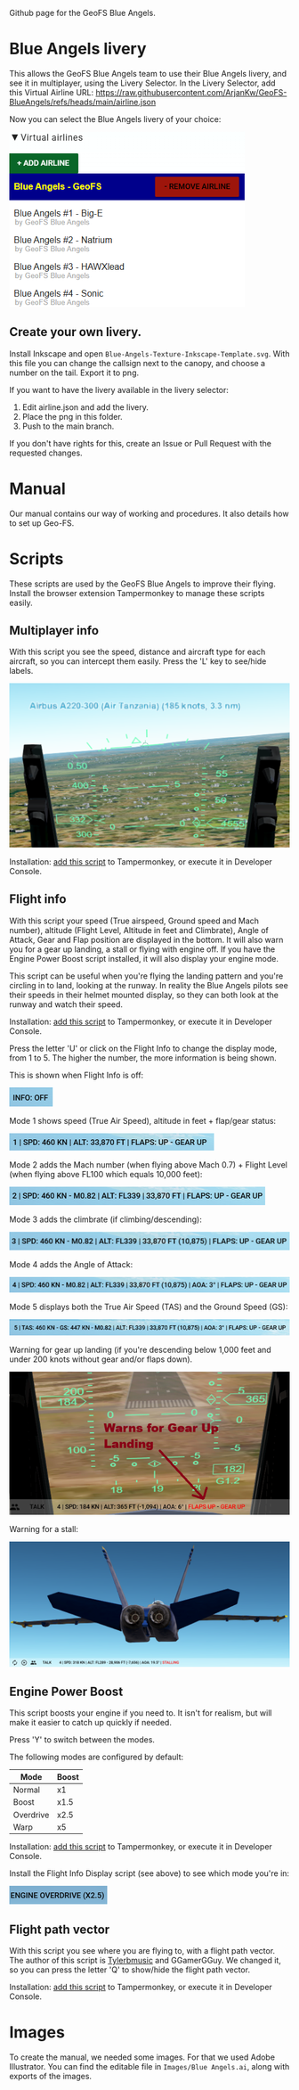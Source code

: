Github page for the GeoFS Blue Angels.

# Blue Angels livery
This allows the GeoFS Blue Angels team to use their Blue Angels livery, and see it in multiplayer, using the Livery Selector.
In the Livery Selector, add this Virtual Airline URL: https://raw.githubusercontent.com/ArjanKw/GeoFS-BlueAngels/refs/heads/main/airline.json

Now you can select the Blue Angels livery of your choice:

![Virtual airline](virtual-airline.png)

## Create your own livery.
Install Inkscape and open `Blue-Angels-Texture-Inkscape-Template.svg`. With this file you can change the callsign next to the canopy, and choose a number on the tail. Export it to png.

If you want to have the livery available in the livery selector:
1) Edit airline.json and add the livery.
2) Place the png in this folder.
3) Push to the main branch.

If you don't have rights for this, create an Issue or Pull Request with the requested changes.

# Manual
Our manual contains our way of working and procedures. It also details how to set up Geo-FS.

# Scripts
These scripts are used by the GeoFS Blue Angels to improve their flying. Install the browser extension Tampermonkey to manage these scripts easily.

## Multiplayer info
With this script you see the speed, distance and aircraft type for each aircraft, so you can intercept them easily. Press the 'L' key to see/hide labels.

![See multiplayer info](multiplayer-info.png)

Installation: [add this script](https://raw.githubusercontent.com/ArjanKw/GeoFS-BlueAngels/refs/heads/main/Scripts/multiplayer-info.js) to Tampermonkey, or execute it in Developer Console.

## Flight info
With this script your speed (True airspeed, Ground speed and Mach number), altitude (Flight Level, Altitude in feet and Climbrate), Angle of Attack, Gear and Flap position are displayed in the bottom. It will also warn you for a gear up landing, a stall or flying with engine off. If you have the Engine Power Boost script installed, it will also display your engine mode.

This script can be useful when you're flying the landing pattern and you're circling in to land, looking at the runway. In reality the Blue Angels pilots see their speeds in their helmet mounted display, so they can both look at the runway and watch their speed.

Installation: [add this script](https://raw.githubusercontent.com/ArjanKw/GeoFS-BlueAngels/refs/heads/main/Scripts/geo-fs-flight-info-display.js) to Tampermonkey, or execute it in Developer Console.

Press the letter 'U' or click on the Flight Info to change the display mode, from 1 to 5. The higher the number, the more information is being shown.

This is shown when Flight Info is off:

![Mode off](Images/scripts/info-mode-off.png)

Mode 1 shows speed (True Air Speed), altitude in feet + flap/gear status:

![Mode 1](Images/scripts/info-mode-1.png)

Mode 2 adds the Mach number (when flying above Mach 0.7) + Flight Level (when flying above FL100 which equals 10,000 feet):

![Mode 2](Images/scripts/info-mode-2.png)

Mode 3 adds the climbrate (if climbing/descending):

![Mode 3](Images/scripts/info-mode-3.png)

Mode 4 adds the Angle of Attack:

![Mode 4](Images/scripts/info-mode-4.png)

Mode 5 displays both the True Air Speed (TAS) and the Ground Speed (GS):

![Mode 5](Images/scripts/info-mode-5.png)

Warning for gear up landing (if you're descending below 1,000 feet and under 200 knots without gear and/or flaps down).

![Warns for gear up landing](Images/scripts/warning-gear-up-landing.png)

Warning for a stall:

![Warns for stall](Images/scripts/info-mode-stall.png)

## Engine Power Boost
This script boosts your engine if you need to. It isn't for realism, but will make it easier to catch up quickly if needed.

Press 'Y' to switch between the modes.

The following modes are configured by default:

| Mode | Boost |
| - | - |
| Normal | x1 |
| Boost | x1.5 |
| Overdrive | x2.5 |
| Warp | x5 |

Installation: [add this script](https://raw.githubusercontent.com/ArjanKw/GeoFS-BlueAngels/refs/heads/main/Scripts/geo-fs-power-boost.js) to Tampermonkey, or execute it in Developer Console.

Install the Flight Info Display script (see above) to see which mode you're in:

![Warns for stall](Images/scripts/engine-mode.png)

## Flight path vector
With this script you see where you are flying to, with a flight path vector. The author of this script is [Tylerbmusic](https://github.com/tylerbmusic/GeoFS-Flight-Path-Vector/) and GGamerGGuy. We changed it, so you can press the letter 'Q' to show/hide the flight path vector.

Installation: [add this script](https://raw.githubusercontent.com/ArjanKw/GeoFS-BlueAngels/refs/heads/main/Scripts/geo-fs-flight-path-vector.js) to Tampermonkey, or execute it in Developer Console.

# Images
To create the manual, we needed some images. For that we used Adobe Illustrator. You can find the editable file in `Images/Blue Angels.ai`, along with exports of the images.